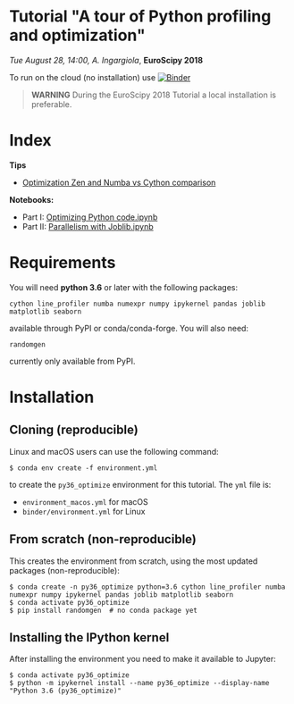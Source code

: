 # Tutorial "A tour of Python profiling and optimization"

*Tue August 28, 14:00,  A. Ingargiola*, **EuroScipy 2018**

To run on the cloud (no installation) use [![Binder](https://mybinder.org/badge.svg)](https://mybinder.org/v2/gh/tritemio/euroscipy2018_python_optimization/master?filepath=Optimizing%20Python%20code.ipynb)

> **WARNING** During the EuroScipy 2018 Tutorial a local installation is preferable.

# Index

**Tips**

- [Optimization Zen and Numba vs Cython comparison](https://github.com/tritemio/euroscipy2018_python_optimization/blob/master/Python%20optimization%20tips.md)

**Notebooks:**

- Part I: [Optimizing Python code.ipynb](https://github.com/tritemio/euroscipy2018_python_optimization/blob/master/Optimizing%20Python%20code.ipynb)
- Part II: [Parallelism with Joblib.ipynb](https://github.com/tritemio/euroscipy2018_python_optimization/blob/master/Parallelism%20with%20Joblib.ipynb)

# Requirements

You will need **python 3.6** or later with the following packages:

```
cython line_profiler numba numexpr numpy ipykernel pandas joblib matplotlib seaborn
```

available through PyPI or conda/conda-forge. You will also need:

```
randomgen
```

currently only available from PyPI.


# Installation

## Cloning (reproducible)

Linux and macOS users can use the following command:

```
$ conda env create -f environment.yml
```

to create the `py36_optimize` environment for this tutorial. The `yml` file is:

- `environment_macos.yml` for macOS
- `binder/environment.yml` for Linux

## From scratch (non-reproducible)

This creates the environment from scratch, using the most updated packages (non-reproducible):

```
$ conda create -n py36_optimize python=3.6 cython line_profiler numba numexpr numpy ipykernel pandas joblib matplotlib seaborn
$ conda activate py36_optimize
$ pip install randomgen  # no conda package yet
```

## Installing the IPython kernel

After installing the environment you need to make it available to Jupyter:

```
$ conda activate py36_optimize
$ python -m ipykernel install --name py36_optimize --display-name "Python 3.6 (py36_optimize)"
```
